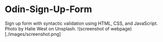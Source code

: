# Odin-Sign-Up-Form
Sign up form with syntactic validation using HTML, CSS, and JavaScript.
Photo by Halie West on Unsplash.
!(screenshot of webpage)[./images/screenshot.png]